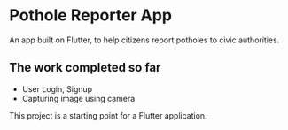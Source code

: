 # Pothole Reporter App

An app built on Flutter, to help citizens report potholes to civic authorities.

## The work completed so far
  - User Login, Signup
  - Capturing image using camera

This project is a starting point for a Flutter application.

